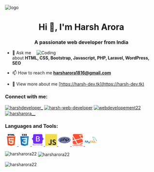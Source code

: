 ![logo]([https://media.licdn.com/dms/image/D5616AQEW5Zt2zQIt2A/profile-displaybackgroundimage-shrink_200_800/0/1678170745018?e=1684972800&v=beta&t=rkEbMVBR1ILzIuY0zl1D4JiC7yq-e96uk_FU4rSMi_A](https://images.pexels.com/photos/577585/pexels-photo-577585.jpeg?auto=compress&cs=tinysrgb&w=1260&h=750&dpr=1))
<h1 align="center">Hi 👋, I'm Harsh Arora</h1>
<h3 align="center">A passionate web developer from India</h3>

<img align="right" width="400" alt="Coding" src="https://www.wishdd.com/one/wp-content/uploads/2022/02/91382-web-development.gif">


- 💬 Ask me about **HTML, CSS, Bootstrap, Javascript, PHP, Laravel, WordPress, SEO**

- 📫 How to reach me **harsharora1816@gmail.com**

- 📄 View more about me [https://harsh-dev.tk](https://harsh-dev.tk)

<h3 align="left">Connect with me:</h3>
<p align="left">
<a href="https://twitter.com/harshdeveloper_" target="blank"><img align="center" src="https://raw.githubusercontent.com/rahuldkjain/github-profile-readme-generator/master/src/images/icons/Social/twitter.svg" alt="harshdeveloper_" height="30" width="40" /></a>
<a href="https://linkedin.com/in/harsh-web-developer" target="blank"><img align="center" src="https://raw.githubusercontent.com/rahuldkjain/github-profile-readme-generator/master/src/images/icons/Social/linked-in-alt.svg" alt="harsh-web-developer" height="30" width="40" /></a>
<a href="https://fb.com/webdevelopement22" target="blank"><img align="center" src="https://raw.githubusercontent.com/rahuldkjain/github-profile-readme-generator/master/src/images/icons/Social/facebook.svg" alt="webdevelopement22" height="30" width="40" /></a>
<a href="https://instagram.com/harsharora__" target="blank"><img align="center" src="https://raw.githubusercontent.com/rahuldkjain/github-profile-readme-generator/master/src/images/icons/Social/instagram.svg" alt="harsharora__" height="30" width="40" /></a>
</p>

<h3 align="left">Languages and Tools:</h3>
<p align="left"> <a href="https://www.w3.org/html/" target="_blank" rel="noreferrer"> <img src="https://raw.githubusercontent.com/devicons/devicon/master/icons/html5/html5-original-wordmark.svg" alt="html5" width="40" height="40"/> </a>  <a href="https://www.w3schools.com/css/" target="_blank" rel="noreferrer"> <img src="https://raw.githubusercontent.com/devicons/devicon/master/icons/css3/css3-original-wordmark.svg" alt="css3" width="40" height="40"/> </a><a href="https://getbootstrap.com" target="_blank" rel="noreferrer"> <img src="https://raw.githubusercontent.com/devicons/devicon/master/icons/bootstrap/bootstrap-plain-wordmark.svg" alt="bootstrap" width="40" height="40"/> </a>  <a href="https://developer.mozilla.org/en-US/docs/Web/JavaScript" target="_blank" rel="noreferrer"> <img src="https://raw.githubusercontent.com/devicons/devicon/master/icons/javascript/javascript-original.svg" alt="javascript" width="40" height="40"/> </a> 
<a href="https://www.php.net" target="_blank" rel="noreferrer"> <img src="https://raw.githubusercontent.com/devicons/devicon/master/icons/php/php-original.svg" alt="php" width="40" height="40"/> </a><a href="https://laravel.com/" target="_blank" rel="noreferrer"> <img src="https://raw.githubusercontent.com/devicons/devicon/master/icons/laravel/laravel-plain-wordmark.svg" alt="laravel" width="40" height="40"/> </a> <a href="https://www.mysql.com/" target="_blank" rel="noreferrer"> <img src="https://raw.githubusercontent.com/devicons/devicon/master/icons/mysql/mysql-original-wordmark.svg" alt="mysql" width="40" height="40"/> </a>  </p>

<p><img align="left" src="https://github-readme-stats.vercel.app/api/top-langs?username=harsharora22&show_icons=true&locale=en&layout=compact" alt="harsharora22" /></p>

<p>&nbsp;<img align="center" src="https://github-readme-stats.vercel.app/api?username=harsharora22&show_icons=true&locale=en" alt="harsharora22" /></p>

<p><img align="center" src="https://github-readme-streak-stats.herokuapp.com/?user=harsharora22&" alt="harsharora22" /></p>
